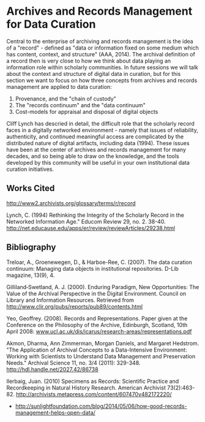 # Archives and Records Management for Data Curation

Central to the enterprise of archiving and records management is the idea of a "record" - defined as "data or information fixed on some medium which has content, context, and structure" (AAA, 2014). The archival definition of a record then is very close to how we think about data playing an information role within scholarly communities. In future sessions we will talk about the context and structure of digital data in curation, but for this section we want to focus on how three concepts from archives and records management are applied to data curation: 

1. Provenance, and the "chain of custody" 
2. The "records continuum" and the "data continuum"
3. Cost-models for appraisal and disposal of digital objects 

Cliff Lynch has descried in detail, the difficult role that the scholarly record faces in a digitally networked environment - namely that issues of reliability, authenticity, and continued meaningful access are complicated by the distributed nature of digital artifacts, including data (1994). These issues have been at the center of archives and records management for many decades, and so being able to draw on the knowledge, and the tools developed by this community will be useful in your own institutional data curation initiatives.  
 
## Works Cited

http://www2.archivists.org/glossary/terms/r/record 

Lynch, C.  (1994) Rethinking the Integrity of the Scholarly Record in the Networked Information Age." Educom Review 29, no. 2.  38-40. http://net.educause.edu/apps/er/review/reviewArticles/29238.html


## Bibliography

Treloar, A., Groenewegen, D., & Harboe-Ree, C. (2007). The data curation continuum: Managing data objects in institutional repositories. D-Lib magazine, 13(9), 4.

Gilliland‐Swetland, A. J. (2000). Enduring Paradigm, New Opportunities: The Value of the Archival Perspective in the Digital Environment. Council on Library and Information Resources. Retrieved from http://www.clir.org/pubs/reports/pub89/contents.html

Yeo, Geoffrey. (2008). Records and Representations. Paper given at the Conference on the Philosophy of the Archive, Edinburgh, Scotland, 10th April 2008: www.ucl.ac.uk/dis/icarus/research-areas/representations.pdf

Akmon, Dharma, Ann Zimmerman, Morgan Daniels, and Margaret Hedstrom. "The Application of Archival Concepts to a Data-Intensive Environment: Working with Scientists to Understand Data Management and Preservation Needs." Archival Science 11, no. 3/4 (2011): 329-348. http://hdl.handle.net/2027.42/86738

Ilerbaig, Juan. (2010) Specimens as Records: Scientific Practice and Recordkeeping in Natural History Research. American Archivist 73(2):463-82. http://archivists.metapress.com/content/607470v482172220/

- http://sunlightfoundation.com/blog/2014/05/06/how-good-records-management-helps-open-data/